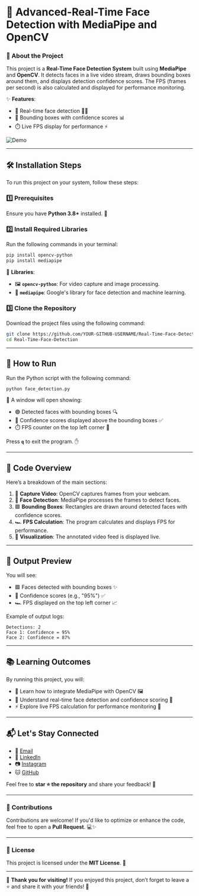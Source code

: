 # 👤 Advanced-Real-Time Face Detection with MediaPipe and OpenCV

### 📌 About the Project
This project is a **Real-Time Face Detection System** built using **MediaPipe** and **OpenCV**. It detects faces in a live video stream, draws bounding boxes around them, and displays detection confidence scores. The FPS (frames per second) is also calculated and displayed for performance monitoring.

✨ **Features**:
- 🚀 Real-time face detection 🧑‍💻
- 🎯 Bounding boxes with confidence scores 📊
- ⏱️ Live FPS display for performance ⚡

![Demo](https://via.placeholder.com/600x300?text=Insert+Face+Detection+GIF+Here)

---

## 🛠️ **Installation Steps**
To run this project on your system, follow these steps:

### 1️⃣ Prerequisites
Ensure you have **Python 3.8+** installed. 🐍

### 2️⃣ Install Required Libraries
Run the following commands in your terminal:

```bash
pip install opencv-python
pip install mediapipe
```

🔧 **Libraries**:
- 🖼️ **`opencv-python`**: For video capture and image processing.
- 🤖 **`mediapipe`**: Google's library for face detection and machine learning.

### 3️⃣ Clone the Repository
Download the project files using the following command:

```bash
git clone https://github.com/YOUR-GITHUB-USERNAME/Real-Time-Face-Detection.git
cd Real-Time-Face-Detection
```

---

## 🚀 **How to Run**
Run the Python script with the following command:

```bash
python face_detection.py
```

🎥 A window will open showing:
- 🟣 Detected faces with bounding boxes 🔍
- 💯 Confidence scores displayed above the bounding boxes ✅
- ⏱️ FPS counter on the top left corner 🏁

Press **`q`** to exit the program. ✋

---

## 🧩 **Code Overview**
Here’s a breakdown of the main sections:

1. 🎥 **Capture Video**: OpenCV captures frames from your webcam.
2. 🤖 **Face Detection**: MediaPipe processes the frames to detect faces.
3. 🟪 **Bounding Boxes**: Rectangles are drawn around detected faces with confidence scores.
4. 🏎️ **FPS Calculation**: The program calculates and displays FPS for performance.
5. 👀 **Visualization**: The annotated video feed is displayed live.

---

## 🎯 **Output Preview**
You will see:
- 🟪 Faces detected with bounding boxes ✨
- 🎯 Confidence scores (e.g., "95%") ✅
- 🏎️ FPS displayed on the top left corner 📈

Example of output logs:
```
Detections: 2
Face 1: Confidence = 95%
Face 2: Confidence = 87%
```

---

## 📚 **Learning Outcomes**
By running this project, you will:
- 🤝 Learn how to integrate MediaPipe with OpenCV 🖼️
- 🧠 Understand real-time face detection and confidence scoring 🎯
- ⚡ Explore live FPS calculation for performance monitoring 🎥

---

## 📬 **Let's Stay Connected**
- 📧 [Email](mailto:nimmanirishik@gmail.com)
- 🔗 [LinkedIn](https://linkedin.com/in/nimmani-rishik-66b632287)
- 📷 [Instagram](https://instagram.com/rishik_3142)
- 🐱 [GitHub](https://github.com/YOUR-GITHUB-USERNAME)

Feel free to **star ⭐ the repository** and share your feedback! 🎉

---

### 🤝 **Contributions**
Contributions are welcome! If you'd like to optimize or enhance the code, feel free to open a **Pull Request**. 💻✨

---

### 📝 **License**
This project is licensed under the **MIT License**. 📜

---

🚀 **Thank you for visiting!** If you enjoyed this project, don’t forget to leave a ⭐ and share it with your friends! 🎊
